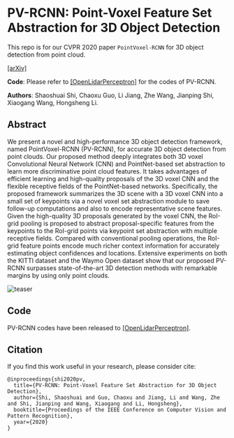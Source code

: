 # PV-RCNN: Point-Voxel Feature Set Abstraction for 3D Object Detection

This repo is for our CVPR 2020 paper `PointVoxel-RCNN` for 3D object detection from point cloud.

[[arXiv]](https://arxiv.org/abs/1912.13192) &nbsp;


**Code**: Please refer to [[OpenLidarPerceptron]](https://github.com/open-mmlab/OpenLidarPerceptron/) for the codes of PV-RCNN. 

**Authors**: Shaoshuai Shi, Chaoxu Guo, Li Jiang, Zhe Wang, Jianping Shi, Xiaogang Wang, Hongsheng Li.



## Abstract
We present a novel and high-performance 3D object detection framework, named PointVoxel-RCNN (PV-RCNN), for accurate 3D object detection from point clouds. Our proposed method deeply integrates both 3D voxel Convolutional Neural Network (CNN) and PointNet-based set abstraction to learn more discriminative point cloud features. It takes advantages of efficient learning and high-quality proposals of the 3D voxel CNN and the flexible receptive fields of the PointNet-based networks. Specifically, the proposed framework summarizes the 3D scene with a 3D voxel CNN into a small set of keypoints via a novel voxel set abstraction module to save follow-up computations and also to encode representative scene features. Given the high-quality 3D proposals generated by the voxel CNN, the RoI-grid pooling is proposed to abstract proposal-specific features from the keypoints to the RoI-grid points via keypoint set abstraction with multiple receptive fields. Compared with conventional pooling operations, the RoI-grid feature points encode much richer context information for accurately estimating object confidences and locations. Extensive experiments on both the KITTI dataset and the Waymo Open dataset show that our proposed PV-RCNN surpasses state-of-the-art 3D detection methods with remarkable margins by using only point clouds.

![teaser](https://sshaoshuai.github.io/content/images/PVRCNN_min.png)

## Code 
PV-RCNN codes have been released to [[OpenLidarPerceptron]](https://github.com/open-mmlab/OpenLidarPerceptron/).


## Citation
If you find this work useful in your research, please consider cite:
```
@inproceedings{shi2020pv,
  title={PV-RCNN: Point-Voxel Feature Set Abstraction for 3D Object Detection},
  author={Shi, Shaoshuai and Guo, Chaoxu and Jiang, Li and Wang, Zhe and Shi, Jianping and Wang, Xiaogang and Li, Hongsheng},
  booktitle={Proceedings of the IEEE Conference on Computer Vision and Pattern Recognition},
  year={2020}
}
```
